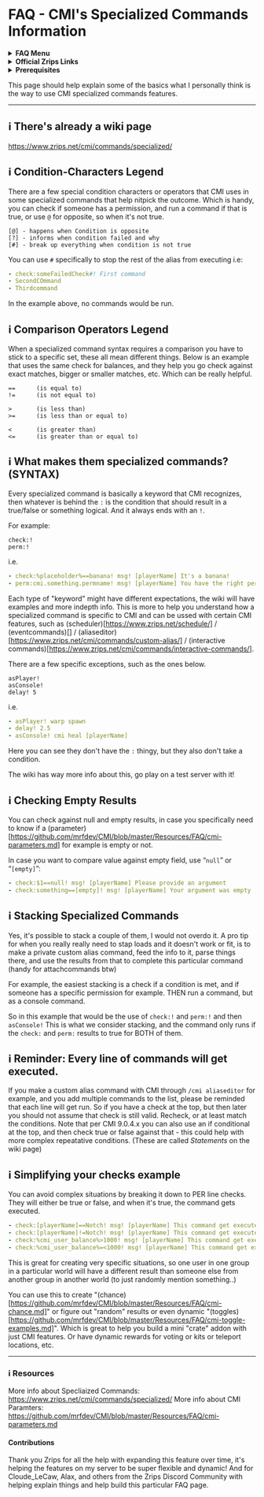 # FAQ - CMI's Specialized Commands Information

<details><summary><strong>FAQ Menu</strong></summary>
 • <a href="https://faq.cmi.support/bungee">Bungeecord-Info</a>, 
 • <a href="https://faq.cmi.support/chance">Chance-Example</a>, 
 • <a href="https://faq.cmi.support/format">Chat-Format</a>, 
 • <a href="https://faq.cmi.support/chat">Chat-Manager</a>, 
 • <a href="https://faq.cmi.support/chatfilter">Chat-Filter</a>, 
 • <a href="https://faq.cmi.support/chatrooms">Chat-Rooms</a>, 
 • <a href="https://faq.cmi.support/commands">Commands-Manager</a>, 
 • <a href="https://faq.cmi.support/joinleave">Custom-Join-Leave</a>, 
 • <a href="https://faq.cmi.support/economy">Economy-Manager</a>, 
 • <a href="https://faq.cmi.support/ext-cmds">Extending-Commands</a>, 
 • <a href="https://faq.cmi.support/gettingstarted">Getting-Started</a>, 
 • <a href="https://faq.cmi.support/glow">Glow</a>, 
 • <a href="https://faq.cmi.support/help">Custom-Help</a>, 
 • <a href="https://faq.cmi.support/hexcolors">Hex-Colors</a>, 
 • <a href="https://faq.cmi.support/import">Importing-Data</a>, 
 • <a href="https://faq.cmi.support/library">CMILib</a>, 
 • <a href="https://faq.cmi.support/prefix">LuckPerms-Prefix</a>, 
 • <a href="https://faq.cmi.support/migrate">Migrate-Database</a>, 
 • <a href="https://faq.cmi.support/mode-stuck">Mode-Stuck</a>, 
 • <a href="https://faq.cmi.support/more-msg-cmds">More-Msg-Commands</a>, 
 • <a href="https://faq.cmi.support/motd">MOTD</a>, 
 • <a href="https://faq.cmi.support/params">Parameters</a>, 
 • <a href="https://faq.cmi.support/ranks">Ranks</a>, 
 • <a href="https://faq.cmi.support/rules">Custom-Rules</a>, 
 • <a href="https://faq.cmi.support/running">Running-CMI</a>, 
 • <a href="https://faq.cmi.support/safety">Safety-Tips</a>, 
 • <a href="https://faq.cmi.support/social">Social-Addon</a>, 
 • <a href="https://faq.cmi.support/specialized">Specialized-Cmds</a>, 
 • <a href="https://faq.cmi.support/toggle">Toggle-Example</a>, 
 • <a href="https://faq.cmi.support/trash">Trash</a>, 
 • <a href="https://faq.cmi.support/votes">Vote-Manager</a>.
</details>

<details><summary><strong>Official Zrips Links</strong></summary>
 • <a href="https://zrips.net/">Zrips Website</a> <pre>https://www.zrips.net/<br>The official website, wiki/documentation/information</pre>
 • <a href="https://discord.gg/dDMamN4">Zrips Discord</a> <pre>https://discord.gg/dDMamN4<br>The official Discord community, member-driven support</pre>
 • <a href="https://github.com/Zrips/">Zrips Github</a> <pre>https://github.com/Zrips<br>The place for bug reports and feature suggestions</pre>
</details>

<details><summary><strong>Prerequisites</strong></summary>
 • <a href="https://www.spigotmc.org/resources/3742/">Buy and Download CMI</a> (premium plugin) <pre>https://www.spigotmc.org/resources/3742/<br>Get the CMI plugin if you haven't already, and then Install it on all your servers</pre>
 • <a href="https://www.spigotmc.org/resources/87610/">Also Download CMILib</a> (free library) (<a href="https://github.com/mrfdev/CMI/edit/master/Resources/FAQ/cmi-library.md">more info</a>)<pre>https://www.spigotmc.org/resources/87610/<br>All Zrips plugins require the CMILib .jar file. Get it and also put it on all your servers.</pre>
 • All my FAQ pages have been written for Spigot / Paper 1.17.1 and CMI 9.0.4.x or newer.<br>
 • The mrfdev github page is not an official resource, we're sharing our knowledge as a courtesy.<br>
 • I am a team member on the Zrips Discord, this does not mean what I say is official.
</details>

This page should help explain some of the basics what I personally think is the way to use CMI specialized commands features.

---

## <g-emoji class="g-emoji" alias="information_source" fallback-src="https://github.githubassets.com/images/icons/emoji/unicode/2139.png">ℹ️</g-emoji> There's already a wiki page

https://www.zrips.net/cmi/commands/specialized/

## <g-emoji class="g-emoji" alias="information_source" fallback-src="https://github.githubassets.com/images/icons/emoji/unicode/2139.png">ℹ️</g-emoji> Condition-Characters Legend

There are a few special condition characters or operators that CMI uses in some specialized commands that help nitpick the outcome. Which is handy, you can check if someone has a permission, and run a command if that is true, or use `@` for opposite, so when it's not true.

```
[@] - happens when Condition is opposite
[?] - informs when condition failed and why
[#] - break up everything when condition is not true
```

You can use `#` specifically to stop the rest of the alias from executing i.e:
```yml
- check:someFailedCheck#! First command
- SecondCOmmand
- Thirdcommand
```
In the example above, no commands would be run.

## <g-emoji class="g-emoji" alias="information_source" fallback-src="https://github.githubassets.com/images/icons/emoji/unicode/2139.png">ℹ️</g-emoji> Comparison Operators Legend

When a specialized command syntax requires a comparison you have to stick to a specific set, these all mean different things. Below is an example that uses the same check for balances, and they help you go check against exact matches, bigger or smaller matches, etc. Which can be really helpful.

```
==      (is equal to) 
!=      (is not equal to) 

>       (is less than)
>=      (is less than or equal to)

<       (is greater than)
<=      (is greater than or equal to)
```

## <g-emoji class="g-emoji" alias="information_source" fallback-src="https://github.githubassets.com/images/icons/emoji/unicode/2139.png">ℹ️</g-emoji> What makes them specialized commands? (SYNTAX)

Every specialized command is basically a keyword that CMI recognizes, then whatever is behind the `:` is the condition that should result in a true/false or something logical. And it always ends with an `!`.

For example:
```
check:!
perm:!
```
i.e.
```yml
- check:%placeholder%==banana! msg! [playerName] It's a banana!
- perm:cmi.something.permname! msg! [playerName] You have the right permissions!
```

Each type of "keyword" might have different expectations, the wiki will have examples and more indepth info. This is more to help you understand how a specialized command is specific to CMI and can be ussed with certain CMI features, such as (scheduler)[https://www.zrips.net/schedule/] / (eventcommands)[] / (aliaseditor)[https://www.zrips.net/cmi/commands/custom-alias/] / (interactive commands)[https://www.zrips.net/cmi/commands/interactive-commands/].

There are a few specific exceptions, such as the ones below. 
```
asPlayer!
asConsole!
delay! 5
```
i.e.
```yml
- asPlayer! warp spawn
- delay! 2.5
- asConsole! cmi heal [playerName]
```
Here you can see they don't have the `:` thingy, but they also don't take a condition. 

The wiki has way more info about this, go play on a test server with it!

## <g-emoji class="g-emoji" alias="information_source" fallback-src="https://github.githubassets.com/images/icons/emoji/unicode/2139.png">ℹ️</g-emoji> Checking Empty Results

You can check against null and empty results, in case you specifically need to know if a (parameter)[https://github.com/mrfdev/CMI/blob/master/Resources/FAQ/cmi-parameters.md] for example is empty or not.

In case you want to compare value against empty field, use “`null`” or “`[empty]`”:
```yml
- check:$1==null! msg! [playerName] Please provide an argument
- check:something==[empty]! msg! [playerName] Your argument was empty
```

## <g-emoji class="g-emoji" alias="information_source" fallback-src="https://github.githubassets.com/images/icons/emoji/unicode/2139.png">ℹ️</g-emoji> Stacking Specialized Commands

Yes, it's possible to stack a couple of them, I would not overdo it. A pro tip for when you really really need to stap loads and it doesn't work or fit, is to make a private custom alias command, feed the info to it, parse things there, and use the results from that to complete this particular command (handy for attachcommands btw)

For example, the easiest stacking is a check if a condition is met, and if someone has a specific permission for example. THEN run a command, but as a console command. 

So in this example that would be the use of `check:!` and `perm:!` and then `asConsole!` This is what we consider stacking, and the command only runs if the `check:` and `perm:` results to true for BOTH of them.

## <g-emoji class="g-emoji" alias="information_source" fallback-src="https://github.githubassets.com/images/icons/emoji/unicode/2139.png">ℹ️</g-emoji> Reminder: Every line of commands will get executed.

If you make a custom alias command with CMI through `/cmi aliaseditor` for example, and you add multiple commands to the list, please be reminded that each line will get run. So if you have a check at the top, but then later you should not assume that check is still valid. Recheck, or at least match the conditions. Note that per CMI 9.0.4.x you can also use an if conditional at the top, and then check true or false against that - this could help with more complex repeatative conditions. (These are called _Statements_ on the wiki page)

## <g-emoji class="g-emoji" alias="information_source" fallback-src="https://github.githubassets.com/images/icons/emoji/unicode/2139.png">ℹ️</g-emoji> Simplifying your checks example

You can avoid complex situations by breaking it down to PER line checks. They will either be true or false, and when it's true, the command gets executed. 

```yml
- check:[playerName]==Notch! msg! [playerName] This command get executed because your name is "Notch".
- check:[playerName]!=Notch! msg! [playerName] This command get executed because you are nit "Notch".
- check:%cmi_user_balance%>1000! msg! [playerName] This command get executed because your cmi /balance is more than 1000.
- check:%cmi_user_balance%=<1000! msg! [playerName] This command get executed because your cmi /balance is less than or equal to 1000.
```

This is great for creating very specific situations, so one user in one group in a particular world will have a different result than someone else from another group in another world (to just randomly mention something..) 

You can use this to create "(chance)[https://github.com/mrfdev/CMI/blob/master/Resources/FAQ/cmi-chance.md]" or figure out "random" results or even dynamic "(toggles)[https://github.com/mrfdev/CMI/blob/master/Resources/FAQ/cmi-toggle-examples.md]". Which is great to help you build a mini "crate" addon with just CMI features. Or have dynamic rewards for voting or kits or teleport locations, etc. 

---

### <g-emoji class="g-emoji" alias="information_source" fallback-src="https://github.githubassets.com/images/icons/emoji/unicode/2139.png">ℹ️</g-emoji> Resources

More info about Specliaized Commands: https://www.zrips.net/cmi/commands/specialized/
More info about CMI Paramters: https://github.com/mrfdev/CMI/blob/master/Resources/FAQ/cmi-parameters.md

#### Contributions

Thank you Zrips for all the help with expanding this feature over time, it's helping the features on my server to be super flexible and dynamic! 
And for Cloude_LeCaw, Alax, and others from the Zrips Discord Community with helping explain things and help build this particular FAQ page.
